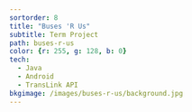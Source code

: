 ```yaml
---
sortorder: 8
title: "Buses 'R Us"
subtitle: Term Project
path: buses-r-us
color: {r: 255, g: 128, b: 0}
tech:
  - Java
  - Android
  - TransLink API
bkgimage: /images/buses-r-us/background.jpg
---
```

